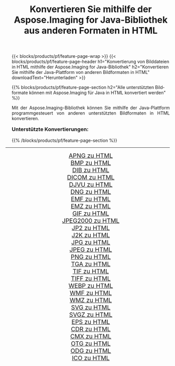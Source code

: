 ﻿---
title: Konvertieren Sie mithilfe der Aspose.Imaging for Java-Bibliothek aus anderen Formaten in HTML 
weight: 3920
url: /de/java/conversion/to/html/ 
lang: de
langdirlevel: 2
locales: zh-hans,ja,it,ru,de,es,fr,nl,id,lt,pl,pt,vi,tr,ko,zh-hant,ar,hi,th,sv,cs,uk,he
description: Mit Aspose.Imaging können Sie mithilfe von Java aus anderen Formaten in HTML konvertieren
---

{{< blocks/products/pf/feature-page-wrap >}}
{{< blocks/products/pf/feature-page-header h1="Konvertierung von Bilddateien in HTML mithilfe der Aspose.Imaging for Java-Bibliothek" h2="Konvertieren Sie mithilfe der Java-Plattform von anderen Bildformaten in HTML" downloadText="Herunterladen" >}}


{{% blocks/products/pf/feature-page-section  h2="Alle unterstützten Bildformate können mit Aspose.Imaging für Java in HTML konvertiert werden" %}}
<p align=justify>Mit der Aspose.Imaging-Bibliothek können Sie mithilfe der Java-Plattform programmgesteuert von anderen unterstützten Bildformaten in HTML konvertieren.</p>
<h3 style="margin-top:16px;">
Unterstützte Konvertierungen:
</h3>
{{% /blocks/products/pf/feature-page-section %}}
<div class="container-fluid productfamilypage bg-gray">
    <div class="convertypes bg-gray agp-content section">
        <div class="container">
		<hr style="margin-left:-20px;"/>
		<div class="row other-converters" style="gap: 10px;font-size: 19px;text-align:center;">
		    <div class='col-md-3 other-converter remove-lp remove-rp'><a href="/imaging/de/java/conversion/apng-to-html/" style="padding:15px;">APNG zu HTML</a></div>
<div class='col-md-3 other-converter remove-lp remove-rp'><a href="/imaging/de/java/conversion/bmp-to-html/" style="padding:15px;">BMP zu HTML</a></div>
<div class='col-md-3 other-converter remove-lp remove-rp'><a href="/imaging/de/java/conversion/dib-to-html/" style="padding:15px;">DIB zu HTML</a></div>
<div class='col-md-3 other-converter remove-lp remove-rp'><a href="/imaging/de/java/conversion/dicom-to-html/" style="padding:15px;">DICOM zu HTML</a></div>
<div class='col-md-3 other-converter remove-lp remove-rp'><a href="/imaging/de/java/conversion/djvu-to-html/" style="padding:15px;">DJVU zu HTML</a></div>
<div class='col-md-3 other-converter remove-lp remove-rp'><a href="/imaging/de/java/conversion/dng-to-html/" style="padding:15px;">DNG zu HTML</a></div>
<div class='col-md-3 other-converter remove-lp remove-rp'><a href="/imaging/de/java/conversion/emf-to-html/" style="padding:15px;">EMF zu HTML</a></div>
<div class='col-md-3 other-converter remove-lp remove-rp'><a href="/imaging/de/java/conversion/emz-to-html/" style="padding:15px;">EMZ zu HTML</a></div>
<div class='col-md-3 other-converter remove-lp remove-rp'><a href="/imaging/de/java/conversion/gif-to-html/" style="padding:15px;">GIF zu HTML</a></div>
<div class='col-md-3 other-converter remove-lp remove-rp'><a href="/imaging/de/java/conversion/jpeg2000-to-html/" style="padding:15px;">JPEG2000 zu HTML</a></div>
<div class='col-md-3 other-converter remove-lp remove-rp'><a href="/imaging/de/java/conversion/jp2-to-html/" style="padding:15px;">JP2 zu HTML</a></div>
<div class='col-md-3 other-converter remove-lp remove-rp'><a href="/imaging/de/java/conversion/j2k-to-html/" style="padding:15px;">J2K zu HTML</a></div>
<div class='col-md-3 other-converter remove-lp remove-rp'><a href="/imaging/de/java/conversion/jpg-to-html/" style="padding:15px;">JPG zu HTML</a></div>
<div class='col-md-3 other-converter remove-lp remove-rp'><a href="/imaging/de/java/conversion/jpeg-to-html/" style="padding:15px;">JPEG zu HTML</a></div>
<div class='col-md-3 other-converter remove-lp remove-rp'><a href="/imaging/de/java/conversion/png-to-html/" style="padding:15px;">PNG zu HTML</a></div>
<div class='col-md-3 other-converter remove-lp remove-rp'><a href="/imaging/de/java/conversion/tga-to-html/" style="padding:15px;">TGA zu HTML</a></div>
<div class='col-md-3 other-converter remove-lp remove-rp'><a href="/imaging/de/java/conversion/tif-to-html/" style="padding:15px;">TIF zu HTML</a></div>
<div class='col-md-3 other-converter remove-lp remove-rp'><a href="/imaging/de/java/conversion/tiff-to-html/" style="padding:15px;">TIFF zu HTML</a></div>
<div class='col-md-3 other-converter remove-lp remove-rp'><a href="/imaging/de/java/conversion/webp-to-html/" style="padding:15px;">WEBP zu HTML</a></div>
<div class='col-md-3 other-converter remove-lp remove-rp'><a href="/imaging/de/java/conversion/wmf-to-html/" style="padding:15px;">WMF zu HTML</a></div>
<div class='col-md-3 other-converter remove-lp remove-rp'><a href="/imaging/de/java/conversion/wmz-to-html/" style="padding:15px;">WMZ zu HTML</a></div>
<div class='col-md-3 other-converter remove-lp remove-rp'><a href="/imaging/de/java/conversion/svg-to-html/" style="padding:15px;">SVG zu HTML</a></div>
<div class='col-md-3 other-converter remove-lp remove-rp'><a href="/imaging/de/java/conversion/svgz-to-html/" style="padding:15px;">SVGZ zu HTML</a></div>
<div class='col-md-3 other-converter remove-lp remove-rp'><a href="/imaging/de/java/conversion/eps-to-html/" style="padding:15px;">EPS zu HTML</a></div>
<div class='col-md-3 other-converter remove-lp remove-rp'><a href="/imaging/de/java/conversion/cdr-to-html/" style="padding:15px;">CDR zu HTML</a></div>
<div class='col-md-3 other-converter remove-lp remove-rp'><a href="/imaging/de/java/conversion/cmx-to-html/" style="padding:15px;">CMX zu HTML</a></div>
<div class='col-md-3 other-converter remove-lp remove-rp'><a href="/imaging/de/java/conversion/otg-to-html/" style="padding:15px;">OTG zu HTML</a></div>
<div class='col-md-3 other-converter remove-lp remove-rp'><a href="/imaging/de/java/conversion/odg-to-html/" style="padding:15px;">ODG zu HTML</a></div>
<div class='col-md-3 other-converter remove-lp remove-rp'><a href="/imaging/de/java/conversion/ico-to-html/" style="padding:15px;">ICO zu HTML</a></div>
                </div>
        </div>
    </div>
</div>
<br/>

